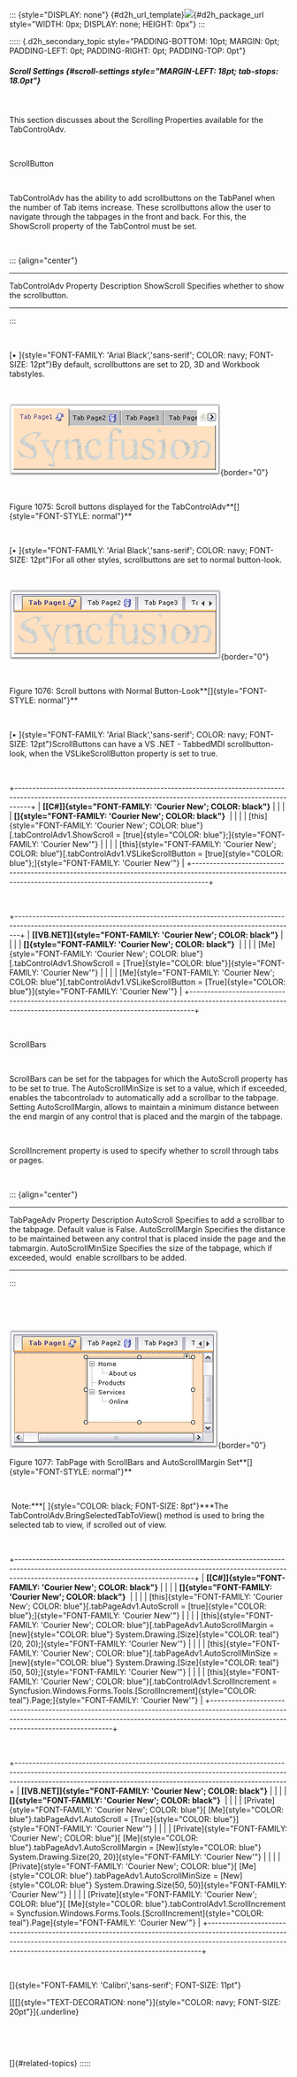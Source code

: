 ::: {style="DISPLAY: none"}
[](ms-xhelp:///?Id=d2h_url_template){#d2h_url_template}![](!package_url!){#d2h_package_url style="WIDTH: 0px; DISPLAY: none; HEIGHT: 0px"}
:::

::::: {.d2h_secondary_topic style="PADDING-BOTTOM: 10pt; MARGIN: 0pt; PADDING-LEFT: 0pt; PADDING-RIGHT: 0pt; PADDING-TOP: 0pt"}
##### Scroll Settings {#scroll-settings style="MARGIN-LEFT: 18pt; tab-stops: 18.0pt"}

 

This section discusses about the Scrolling Properties available for the TabControlAdv.

 

ScrollButton

 

TabControlAdv has the ability to add scrollbuttons on the TabPanel when the number of Tab items increase. These scrollbuttons allow the user to navigate through the tabpages in the front and back. For this, the ShowScroll property of the TabControl must be set.

 

::: {align="center"}
  ------------------------ ---------------------------------------------
  TabControlAdv Property   Description
  ShowScroll               Specifies whether to show the scrollbutton.
  ------------------------ ---------------------------------------------
:::

            

[• ]{style="FONT-FAMILY: 'Arial Black','sans-serif'; COLOR: navy; FONT-SIZE: 12pt"}By default, scrollbuttons are set to 2D, 3D and Workbook tabstyles.

 

![](ImagesExt/image76_1054.png){border="0"}

 

Figure 1075: Scroll buttons displayed for the TabControlAdv**[]{style="FONT-STYLE: normal"}**

 

[• ]{style="FONT-FAMILY: 'Arial Black','sans-serif'; COLOR: navy; FONT-SIZE: 12pt"}For all other styles, scrollbuttons are set to normal button-look.

 

![](ImagesExt/image76_1055.png){border="0"}

 

Figure 1076: Scroll buttons with Normal Button-Look**[]{style="FONT-STYLE: normal"}**

 

[• ]{style="FONT-FAMILY: 'Arial Black','sans-serif'; COLOR: navy; FONT-SIZE: 12pt"}ScrollButtons can have a VS .NET - TabbedMDI scrollbutton-look, when the VSLikeScrollButton property is set to true.

 

+----------------------------------------------------------------------------------------------------------------------------------------------------------------+
| **[\[C#\]]{style="FONT-FAMILY: 'Courier New'; COLOR: black"}**                                                                                                 |
|                                                                                                                                                                |
| **[]{style="FONT-FAMILY: 'Courier New'; COLOR: black"}**                                                                                                       |
|                                                                                                                                                                |
| [this]{style="FONT-FAMILY: 'Courier New'; COLOR: blue"}[.tabControlAdv1.ShowScroll = [true]{style="COLOR: blue"};]{style="FONT-FAMILY: 'Courier New'"}         |
|                                                                                                                                                                |
| [this]{style="FONT-FAMILY: 'Courier New'; COLOR: blue"}[.tabControlAdv1.VSLikeScrollButton = [true]{style="COLOR: blue"};]{style="FONT-FAMILY: 'Courier New'"} |
+----------------------------------------------------------------------------------------------------------------------------------------------------------------+

 

+-------------------------------------------------------------------------------------------------------------------------------------------------------------+
| **[\[VB.NET\]]{style="FONT-FAMILY: 'Courier New'; COLOR: black"}**                                                                                          |
|                                                                                                                                                             |
| **[]{style="FONT-FAMILY: 'Courier New'; COLOR: black"}**                                                                                                    |
|                                                                                                                                                             |
| [Me]{style="FONT-FAMILY: 'Courier New'; COLOR: blue"}[.tabControlAdv1.ShowScroll = [True]{style="COLOR: blue"}]{style="FONT-FAMILY: 'Courier New'"}         |
|                                                                                                                                                             |
| [Me]{style="FONT-FAMILY: 'Courier New'; COLOR: blue"}[.tabControlAdv1.VSLikeScrollButton = [True]{style="COLOR: blue"}]{style="FONT-FAMILY: 'Courier New'"} |
+-------------------------------------------------------------------------------------------------------------------------------------------------------------+

 

ScrollBars

 

ScrollBars can be set for the tabpages for which the AutoScroll property has to be set to true. The AutoScrollMinSize is set to a value, which if exceeded, enables the tabcontroladv to automatically add a scrollbar to the tabpage. Setting AutoScrollMargin, allows to maintain a minimum distance between the end margin of any control that is placed and the margin of the tabpage.

 

ScrollIncrement property is used to specify whether to scroll through tabs or pages.

 

::: {align="center"}
  --------------------- ---------------------------------------------------------------------------------------------------------------
  TabPageAdv Property   Description
  AutoScroll            Specifies to add a scrollbar to the tabpage. Default value is False.
  AutoScrollMargin      Specifies the distance to be maintained between any control that is placed inside the page and the tabmargin.
  AutoScrollMinSize     Specifies the size of the tabpage, which if exceeded, would  enable scrollbars to be added.
  --------------------- ---------------------------------------------------------------------------------------------------------------
:::

 

 

![](ImagesExt/image76_1056.png){border="0"}

Figure 1077: TabPage with ScrollBars and AutoScrollMargin Set**[]{style="FONT-STYLE: normal"}**

 

 Note:***[ ]{style="COLOR: black; FONT-SIZE: 8pt"}***The TabControlAdv.BringSelectedTabToView() method is used to bring the selected tab to view, if scrolled out of view.

 

+--------------------------------------------------------------------------------------------------------------------------------------------------------------------------------------------------------------+
| **[\[C#\]]{style="FONT-FAMILY: 'Courier New'; COLOR: black"}**                                                                                                                                               |
|                                                                                                                                                                                                              |
| **[]{style="FONT-FAMILY: 'Courier New'; COLOR: black"}**                                                                                                                                                     |
|                                                                                                                                                                                                              |
| [this]{style="FONT-FAMILY: 'Courier New'; COLOR: blue"}[.tabPageAdv1.AutoScroll = [true]{style="COLOR: blue"};]{style="FONT-FAMILY: 'Courier New'"}                                                          |
|                                                                                                                                                                                                              |
| [this]{style="FONT-FAMILY: 'Courier New'; COLOR: blue"}[.tabPageAdv1.AutoScrollMargin = [new]{style="COLOR: blue"} System.Drawing.[Size]{style="COLOR: teal"}(20, 20);]{style="FONT-FAMILY: 'Courier New'"}  |
|                                                                                                                                                                                                              |
| [this]{style="FONT-FAMILY: 'Courier New'; COLOR: blue"}[.tabPageAdv1.AutoScrollMinSize = [new]{style="COLOR: blue"} System.Drawing.[Size]{style="COLOR: teal"}(50, 50);]{style="FONT-FAMILY: 'Courier New'"} |
|                                                                                                                                                                                                              |
| [this]{style="FONT-FAMILY: 'Courier New'; COLOR: blue"}[.tabControlAdv1.ScrollIncrement = Syncfusion.Windows.Forms.Tools.[ScrollIncrement]{style="COLOR: teal"}.Page;]{style="FONT-FAMILY: 'Courier New'"}   |
+--------------------------------------------------------------------------------------------------------------------------------------------------------------------------------------------------------------+

 

+----------------------------------------------------------------------------------------------------------------------------------------------------------------------------------------------------------------------------------------+
| **[\[VB.NET\]]{style="FONT-FAMILY: 'Courier New'; COLOR: black"}**                                                                                                                                                                     |
|                                                                                                                                                                                                                                        |
| **[]{style="FONT-FAMILY: 'Courier New'; COLOR: black"}**                                                                                                                                                                               |
|                                                                                                                                                                                                                                        |
| [Private]{style="FONT-FAMILY: 'Courier New'; COLOR: blue"}[ [Me]{style="COLOR: blue"}.tabPageAdv1.AutoScroll = [True]{style="COLOR: blue"}]{style="FONT-FAMILY: 'Courier New'"}                                                        |
|                                                                                                                                                                                                                                        |
| [Private]{style="FONT-FAMILY: 'Courier New'; COLOR: blue"}[ [Me]{style="COLOR: blue"}.tabPageAdv1.AutoScrollMargin = [New]{style="COLOR: blue"} System.Drawing.Size(20, 20)]{style="FONT-FAMILY: 'Courier New'"}                       |
|                                                                                                                                                                                                                                        |
| [Private]{style="FONT-FAMILY: 'Courier New'; COLOR: blue"}[ [Me]{style="COLOR: blue"}.tabPageAdv1.AutoScrollMinSize = [New]{style="COLOR: blue"} System.Drawing.Size(50, 50)]{style="FONT-FAMILY: 'Courier New'"}                      |
|                                                                                                                                                                                                                                        |
| [Private]{style="FONT-FAMILY: 'Courier New'; COLOR: blue"}[ [Me]{style="COLOR: blue"}.tabControlAdv1.ScrollIncrement = Syncfusion.Windows.Forms.Tools.[ScrollIncrement]{style="COLOR: teal"}.Page]{style="FONT-FAMILY: 'Courier New'"} |
+----------------------------------------------------------------------------------------------------------------------------------------------------------------------------------------------------------------------------------------+

 

[]{style="FONT-FAMILY: 'Calibri','sans-serif'; FONT-SIZE: 11pt"} 

[[[]{style="TEXT-DECORATION: none"}]{style="COLOR: navy; FONT-SIZE: 20pt"}]{.underline} 

 

 

[]{#related-topics}
:::::
